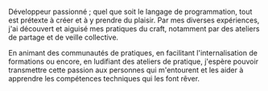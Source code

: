 Développeur passionné ; quel que soit le langage de programmation, tout est prétexte à créer et à y prendre du plaisir.
Par mes diverses expériences, j'ai découvert et aiguisé mes pratiques du craft, notamment par des ateliers de partage et de veille collective.

En animant des communautés de pratiques, en facilitant l'internalisation de formations ou encore, en ludifiant des ateliers de pratique, j'espère pouvoir transmettre cette passion aux personnes qui m'entourent et les aider à apprendre les compétences techniques qui les font rêver.
